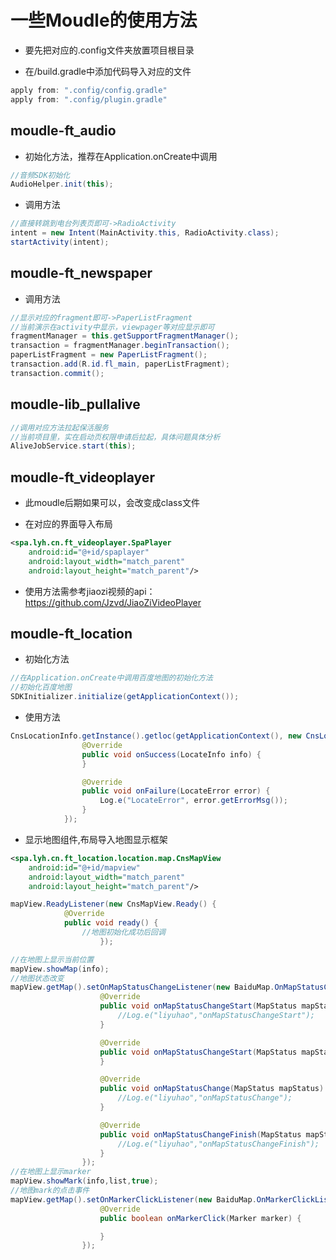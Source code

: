 # 一些Moudle的使用方法

- 要先把对应的.config文件夹放置项目根目录

- 在/build.gradle中添加代码导入对应的文件

```gradle
apply from: ".config/config.gradle"
apply from: ".config/plugin.gradle"
```

## moudle-ft_audio

- 初始化方法，推荐在Application.onCreate中调用

```java
//音频SDK初始化
AudioHelper.init(this);
```

- 调用方法

```java
//直接转跳到电台列表页即可->RadioActivity
intent = new Intent(MainActivity.this, RadioActivity.class);
startActivity(intent);
```

## moudle-ft_newspaper

- 调用方法

```java
//显示对应的fragment即可->PaperListFragment
//当前演示在activity中显示，viewpager等对应显示即可
fragmentManager = this.getSupportFragmentManager();
transaction = fragmentManager.beginTransaction();
paperListFragment = new PaperListFragment();
transaction.add(R.id.fl_main, paperListFragment);
transaction.commit();
```

## moudle-lib_pullalive

```java
//调用对应方法拉起保活服务
//当前项目里，实在启动页权限申请后拉起，具体问题具体分析
AliveJobService.start(this);
```

## moudle-ft_videoplayer

- 此moudle后期如果可以，会改变成class文件

- 在对应的界面导入布局

```xml
<spa.lyh.cn.ft_videoplayer.SpaPlayer
    android:id="@+id/spaplayer"
    android:layout_width="match_parent"
    android:layout_height="match_parent"/>
```

- 使用方法需参考jiaozi视频的api：https://github.com/Jzvd/JiaoZiVideoPlayer

## moudle-ft_location

- 初始化方法

```java
//在Application.onCreate中调用百度地图的初始化方法
//初始化百度地图
SDKInitializer.initialize(getApplicationContext());
```

- 使用方法

```java
CnsLocationInfo.getInstance().getloc(getApplicationContext(), new CnsLocationListener() {
                @Override
                public void onSuccess(LocateInfo info) {
                }

                @Override
                public void onFailure(LocateError error) {
                    Log.e("LocateError", error.getErrorMsg());
                }
            });
```

- 显示地图组件,布局导入地图显示框架

```xml
<spa.lyh.cn.ft_location.location.map.CnsMapView
    android:id="@+id/mapview"
    android:layout_width="match_parent"
    android:layout_height="match_parent"/>
```

```java
mapView.ReadyListener(new CnsMapView.Ready() {
            @Override
            public void ready() {
                //地图初始化成功后回调
                    });

//在地图上显示当前位置
mapView.showMap(info);
//地图状态改变
mapView.getMap().setOnMapStatusChangeListener(new BaiduMap.OnMapStatusChangeListener() {
                    @Override
                    public void onMapStatusChangeStart(MapStatus mapStatus) {
                        //Log.e("liyuhao","onMapStatusChangeStart");
                    }

                    @Override
                    public void onMapStatusChangeStart(MapStatus mapStatus, int i) {
                    }

                    @Override
                    public void onMapStatusChange(MapStatus mapStatus) {
                        //Log.e("liyuhao","onMapStatusChange");
                    }

                    @Override
                    public void onMapStatusChangeFinish(MapStatus mapStatus) {
                        //Log.e("liyuhao","onMapStatusChangeFinish");
                    }
                });
//在地图上显示marker
mapView.showMark(info,list,true);
//地图mark的点击事件
mapView.getMap().setOnMarkerClickListener(new BaiduMap.OnMarkerClickListener() {
                    @Override
                    public boolean onMarkerClick(Marker marker) {

                    }
                });                         
```
